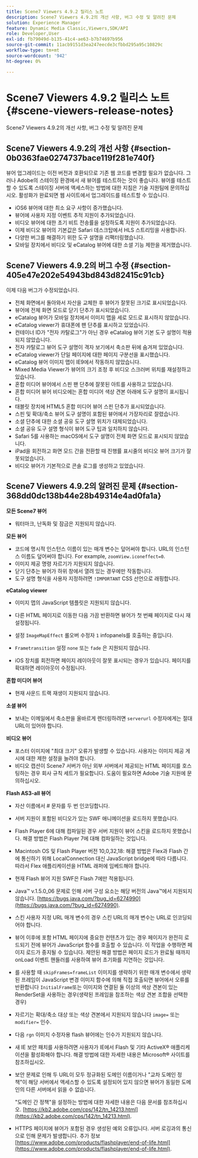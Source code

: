 ```yaml
---
title: Scene7 Viewers 4.9.2 릴리스 노트
description: Scene7 Viewers 4.9.2의 개선 사항, 버그 수정 및 알려진 문제
solution: Experience Manager
feature: Dynamic Media Classic,Viewers,SDK/API
role: Developer,User
exl-id: fb79049d-b135-41c4-ae63-b7b74697b956
source-git-commit: 11acb9151d3ea247eecde3cfbbd295a95c10829c
workflow-type: tm+mt
source-wordcount: '942'
ht-degree: 0%

---
```


# Scene7 Viewers 4.9.2 릴리스 노트{#scene-viewers-release-notes}

Scene7 Viewers 4.9.2의 개선 사항, 버그 수정 및 알려진 문제

## Scene7 Viewers 4.9.2의 개선 사항 {#section-0b0363fae0274737bace119f281e740f}

뷰어 업그레이드는 이전 버전과 호환되므로 기존 웹 코드를 변경할 필요가 없습니다. 그러나 Adobe의 스테이징 환경에서 새 뷰어를 테스트하는 것이 좋습니다. 뷰어를 테스트할 수 있도록 스테이징 서버에 액세스하는 방법에 대한 지침은 기술 지원팀에 문의하십시오. 활성화가 완료되면 웹 사이트에서 업그레이드를 테스트할 수 있습니다.

* iOS6 뷰어에 대한 최소 요구 사항이 증가했습니다.
* 뷰어에 사용자 지정 이벤트 추적 지원이 추가되었습니다.
* 비디오 뷰어에 대한 초기 비트 전송률을 설정하도록 지원이 추가되었습니다.
* 이제 비디오 뷰어의 기본값은 Safari 데스크탑에서 HLS 스트리밍을 사용합니다.
* 다양한 버그를 해결하기 위한 도구 설명을 리팩터링했습니다.
* 모바일 장치에서 비디오 및 eCatalog 뷰어에 대한 소셜 기능 제한을 제거했습니다.

## Scene7 Viewers 4.9.2의 버그 수정 {#section-405e47e202e54943bd843d82415c91cb}

이제 다음 버그가 수정되었습니다.

* 전체 화면에서 돌아와서 자산을 교체한 후 뷰어가 잘못된 크기로 표시되었습니다.
* 뷰어에 전체 화면 모드로 닫기 단추가 표시되었습니다.
* eCatalog 뷰어가 모바일 장치에서 이미지 맵을 세로 모드로 표시하지 않았습니다.
* eCatalog viewer가 휴대폰에 팬 단추를 표시하고 있었습니다.
* 컨테이너 ID가 &quot;전자 카탈로그&quot;가 아닌 경우 eCatalog 뷰어 기본 도구 설명이 적용되지 않았습니다.
* 전자 카탈로그 뷰어 도구 설명이 격자 보기에서 축소판 뒤에 숨겨져 있었습니다.
* eCatalog viewer가 단일 페이지에 대한 페이지 구분선을 표시했습니다.
* eCatalog 뷰어 이미지 맵이 IE9에서 작동하지 않았습니다.
* Mixed Media Viewer가 뷰어의 크기 조정 후 비디오 스크러버 위치를 재설정하고 있습니다.
* 혼합 미디어 뷰어에서 스핀 팬 단추에 잘못된 아트를 사용하고 있었습니다.
* 혼합 미디어 뷰어 비디오에는 혼합 미디어 색상 견본 아래에 도구 설명이 표시됩니다.
* 태블릿 장치에 HTML5 혼합 미디어 뷰어 스핀 단추가 표시되었습니다.
* 스핀 및 확대/축소 뷰어 도구 설명이 포함된 뷰어에서 가장자리로 잘렸습니다.
* 소셜 단추에 대한 소셜 공유 도구 설명 위치가 대체되었습니다.
* 소셜 공유 도구 설명 형식이 뷰어 도구 팁과 일치하지 않습니다.
* Safari 5를 사용하는 macOS에서 도구 설명이 전체 화면 모드로 표시되지 않았습니다.
* iPad을 회전하고 화면 모드 간을 전환할 때 진행률 표시줄의 비디오 뷰어 크기가 잘못되었습니다.
* 비디오 뷰어가 기본적으로 콘솔 로그를 생성하고 있었습니다.

## Scene7 Viewers 4.9.2의 알려진 문제 {#section-368dd0dc138b44e28b49314e4ad0fa1a}

**모든 Scene7 뷰어**

* 워터마크, 난독화 및 잠금은 지원되지 않습니다.

**모든 뷰어**

* 코드에 명시적 인스턴스 이름이 있는 매개 변수는 덮어써야 합니다. URL의 인스턴스 이름도 덮어써야 합니다. For example, `zoomView.iconeffect=0`.
* 이미지 제공 명령 자르기가 지원되지 않습니다.
* 닫기 단추는 뷰어가 하위 창에서 열려 있는 경우에만 작동합니다.
* 도구 설명 형식을 사용자 지정하려면 `!IMPORTANT` CSS 선언으로 래핑합니다.

**eCatalog viewer**

* 이미지 맵의 JavaScript 템플릿은 지원되지 않습니다.
* 다른 HTML 페이지로 이동한 다음 가끔 반환하면 뷰어가 첫 번째 페이지로 다시 재설정됩니다.
* 설정 `ImageMapEffect` 롤오버 수정자 `1` infopanels를 호출하는 중입니다.

* `Frametransition` 설정 `none` 또는 `fade` 은 지원되지 않습니다.

* iOS 장치를 회전하면 페이지 레이아웃이 잘못 표시되는 경우가 있습니다. 페이지를 확대하면 레이아웃이 수정됩니다.

**혼합 미디어 뷰어**

* 현재 사운드 트랙 재생이 지원되지 않습니다.

**소셜 뷰어**

* 보내는 이메일에서 축소판을 올바르게 렌더링하려면 `serverurl` 수정자에게는 절대 URL이 있어야 합니다.

**비디오 뷰어**

* 포스터 이미지에 &quot;최대 크기&quot; 오류가 발생할 수 있습니다. 사용자는 이미지 제공 게시에 대한 제한 설정을 늘려야 합니다.
* 비디오 캡션이 Scene7 서버가 아닌 외부 서버에서 제공되는 HTML 페이지를 호스팅하는 경우 회사 규칙 세트가 필요합니다. 도움이 필요하면 Adobe 기술 지원에 문의하십시오.

**Flash AS3-all 뷰어**

* 자산 이름에서 # 문자를 두 번 인코딩합니다.
* 서버 지원이 포함된 비디오가 있는 SWF 애니메이션을 로드하지 못했습니다.
* Flash Player 6에 대해 컴파일된 경우 서버 지원이 뷰어 스킨을 로드하지 못했습니다. 해결 방법은 Flash Player 7에 대해 컴파일하는 것입니다.
* Macintosh OS 및 Flash Player 버전 10,0,32,18: 해결 방법은 Flex과 Flash 간에 통신하기 위해 LocalConnection 대신 JavaScript bridge에 따라 다릅니다. 따라서 Flex 애플리케이션을 HTML 래퍼에 임베드해야 합니다.
* 현재 Flash 뷰어 지원 SWF은 Flash 7에만 적용됩니다.
* Java™ v.1.5.0_06 문제로 인해 서버 구성 요소는 해당 버전의 Java™에서 지원되지 않습니다. [https://bugs.java.com/?bug_id=6274990](https://bugs.java.com/?bug_id=6274990).
* 스킨 사용자 지정 URL 매개 변수의 경우 스킨 URL의 매개 변수는 URL로 인코딩되어야 합니다.
* 뷰어 이후에 포함 HTML 페이지에 중요한 컨텐츠가 있는 경우 페이지가 완전히 로드되기 전에 뷰어가 JavaScript 함수를 호출할 수 있습니다. 이 작업을 수행하면 페이지 로드가 중지될 수 있습니다. 제안된 해결 방법은 페이지 로드가 완료될 때까지 onLoad 이벤트 핸들러를 사용하여 뷰어 초기화를 지연하는 것입니다.
* 를 사용할 때 `skipFrames=frameList` 이미지를 생략하기 위한 매개 변수에서 생략된 프레임이 JavaScript 변경 이미지 함수에 의해 직접 호출되면 뷰어에서 오류를 반환합니다 `InitialFrame`또는 이미지와 연결된 둘 이상의 색상 견본이 있는 RenderSet을 사용하는 경우(생략된 프레임을 참조하는 색상 견본 조합을 선택한 경우)

* 자르기는 확대/축소 대상 또는 색상 견본에서 지원되지 않습니다 `image=` 또는 `modifier=` 인수.

* 다음 `rgn` 이미지 수정자용 flash 뷰어에는 인수가 지원되지 않습니다.
* 새 IE 보안 패치를 사용하려면 사용자가 IE에서 Flash 및 기타 ActiveX® 애플리케이션을 활성화해야 합니다. 해결 방법에 대한 자세한 내용은 Microsoft® 사이트를 참조하십시오.
* 보안 문제로 인해 두 URL이 모두 정규화된 도메인 이름이거나 &quot;교차 도메인 정책&quot;이 해당 서버에서 액세스할 수 있도록 설정되어 있지 않으면 뷰어가 동일한 도메인의 다른 서버에서 읽을 수 없습니다.


   &quot;도메인 간 정책&quot;을 설정하는 방법에 대한 자세한 내용은 다음 문서를 참조하십시오. [https://kb2.adobe.com/cps/142/tn_14213.html](https://kb2.adobe.com/cps/142/tn_14213.html).

* HTTPS 페이지에 뷰어가 포함된 경우 생성된 예외 오류입니다. 서버 로깅과의 통신으로 인해 문제가 발생합니다. 추가 정보 [https://www.adobe.com/products/flashplayer/end-of-life.html](https://www.adobe.com/products/flashplayer/end-of-life.html).
